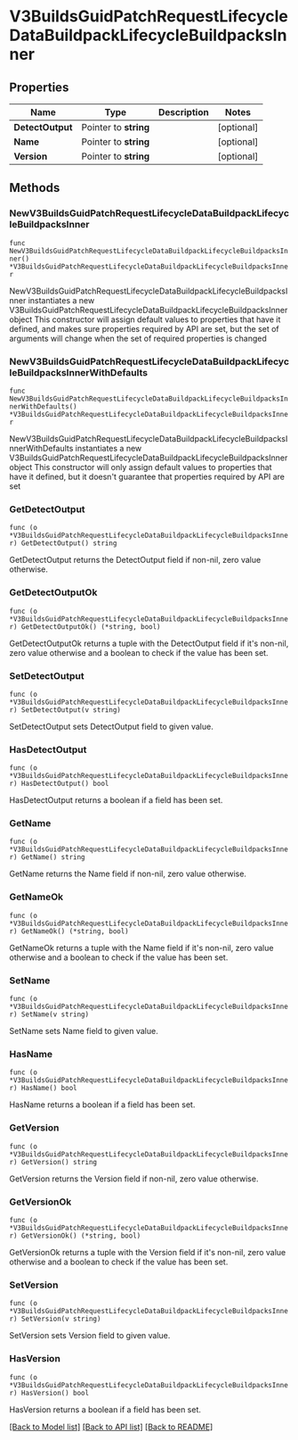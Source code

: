 # V3BuildsGuidPatchRequestLifecycleDataBuildpackLifecycleBuildpacksInner

## Properties

Name | Type | Description | Notes
------------ | ------------- | ------------- | -------------
**DetectOutput** | Pointer to **string** |  | [optional] 
**Name** | Pointer to **string** |  | [optional] 
**Version** | Pointer to **string** |  | [optional] 

## Methods

### NewV3BuildsGuidPatchRequestLifecycleDataBuildpackLifecycleBuildpacksInner

`func NewV3BuildsGuidPatchRequestLifecycleDataBuildpackLifecycleBuildpacksInner() *V3BuildsGuidPatchRequestLifecycleDataBuildpackLifecycleBuildpacksInner`

NewV3BuildsGuidPatchRequestLifecycleDataBuildpackLifecycleBuildpacksInner instantiates a new V3BuildsGuidPatchRequestLifecycleDataBuildpackLifecycleBuildpacksInner object
This constructor will assign default values to properties that have it defined,
and makes sure properties required by API are set, but the set of arguments
will change when the set of required properties is changed

### NewV3BuildsGuidPatchRequestLifecycleDataBuildpackLifecycleBuildpacksInnerWithDefaults

`func NewV3BuildsGuidPatchRequestLifecycleDataBuildpackLifecycleBuildpacksInnerWithDefaults() *V3BuildsGuidPatchRequestLifecycleDataBuildpackLifecycleBuildpacksInner`

NewV3BuildsGuidPatchRequestLifecycleDataBuildpackLifecycleBuildpacksInnerWithDefaults instantiates a new V3BuildsGuidPatchRequestLifecycleDataBuildpackLifecycleBuildpacksInner object
This constructor will only assign default values to properties that have it defined,
but it doesn't guarantee that properties required by API are set

### GetDetectOutput

`func (o *V3BuildsGuidPatchRequestLifecycleDataBuildpackLifecycleBuildpacksInner) GetDetectOutput() string`

GetDetectOutput returns the DetectOutput field if non-nil, zero value otherwise.

### GetDetectOutputOk

`func (o *V3BuildsGuidPatchRequestLifecycleDataBuildpackLifecycleBuildpacksInner) GetDetectOutputOk() (*string, bool)`

GetDetectOutputOk returns a tuple with the DetectOutput field if it's non-nil, zero value otherwise
and a boolean to check if the value has been set.

### SetDetectOutput

`func (o *V3BuildsGuidPatchRequestLifecycleDataBuildpackLifecycleBuildpacksInner) SetDetectOutput(v string)`

SetDetectOutput sets DetectOutput field to given value.

### HasDetectOutput

`func (o *V3BuildsGuidPatchRequestLifecycleDataBuildpackLifecycleBuildpacksInner) HasDetectOutput() bool`

HasDetectOutput returns a boolean if a field has been set.

### GetName

`func (o *V3BuildsGuidPatchRequestLifecycleDataBuildpackLifecycleBuildpacksInner) GetName() string`

GetName returns the Name field if non-nil, zero value otherwise.

### GetNameOk

`func (o *V3BuildsGuidPatchRequestLifecycleDataBuildpackLifecycleBuildpacksInner) GetNameOk() (*string, bool)`

GetNameOk returns a tuple with the Name field if it's non-nil, zero value otherwise
and a boolean to check if the value has been set.

### SetName

`func (o *V3BuildsGuidPatchRequestLifecycleDataBuildpackLifecycleBuildpacksInner) SetName(v string)`

SetName sets Name field to given value.

### HasName

`func (o *V3BuildsGuidPatchRequestLifecycleDataBuildpackLifecycleBuildpacksInner) HasName() bool`

HasName returns a boolean if a field has been set.

### GetVersion

`func (o *V3BuildsGuidPatchRequestLifecycleDataBuildpackLifecycleBuildpacksInner) GetVersion() string`

GetVersion returns the Version field if non-nil, zero value otherwise.

### GetVersionOk

`func (o *V3BuildsGuidPatchRequestLifecycleDataBuildpackLifecycleBuildpacksInner) GetVersionOk() (*string, bool)`

GetVersionOk returns a tuple with the Version field if it's non-nil, zero value otherwise
and a boolean to check if the value has been set.

### SetVersion

`func (o *V3BuildsGuidPatchRequestLifecycleDataBuildpackLifecycleBuildpacksInner) SetVersion(v string)`

SetVersion sets Version field to given value.

### HasVersion

`func (o *V3BuildsGuidPatchRequestLifecycleDataBuildpackLifecycleBuildpacksInner) HasVersion() bool`

HasVersion returns a boolean if a field has been set.


[[Back to Model list]](../README.md#documentation-for-models) [[Back to API list]](../README.md#documentation-for-api-endpoints) [[Back to README]](../README.md)


